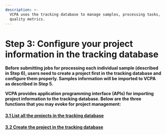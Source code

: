 ```yaml
---
description: >-
  VCPA uses the tracking database to manage samples, processing tasks, and
  quality metrics.
---
```


# Step 3: Configure your project information in the tracking database

**Before submitting jobs for processing each individual sample \(described in Step 6\), users need to create a project first in the tracking database and configure them properly. Samples information will be imported to VCPA as described in Step 5.**

**VCPA provides application programming interface \(APIs\) for importing project information to the tracking database. Below are the three functions that you may evoke for project management:**

#### [3.1 List all the projects in the tracking database](https://niagads.gitbook.io/vcpa/step-3-configure-your-project-information-in-the-tracking-database/3.1-list-all-projects-in-the-tracking-database)

#### [3.2 Create the project in the tracking database](https://niagads.gitbook.io/vcpa/~/edit/primary/step-3-configure-your-project-information-in-the-tracking-database/3.2-create-the-project-in-the-tracking-database)

